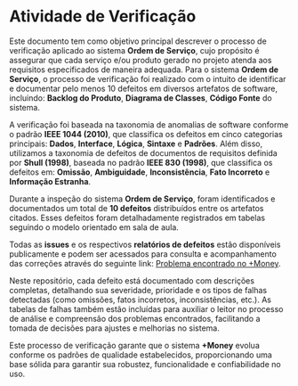 # Atividade de Verificação

Este documento tem como objetivo principal descrever o processo de verificação aplicado ao sistema **Ordem de Serviço**, cujo propósito é assegurar que cada serviço e/ou produto gerado no projeto atenda aos requisitos especificados de maneira adequada. Para o sistema **Ordem de Serviço**, o processo de verificação foi realizado com o intuito de identificar e documentar pelo menos 10 defeitos em diversos artefatos de software, incluindo: **Backlog do Produto**, **Diagrama de Classes**, **Código Fonte** do sistema.

A verificação foi baseada na taxonomia de anomalias de software conforme o padrão **IEEE 1044 (2010)**, que classifica os defeitos em cinco categorias principais: **Dados**, **Interface**, **Lógica**, **Sintaxe** e **Padrões**. Além disso, utilizamos a taxonomia de defeitos de documentos de requisitos definida por **Shull (1998)**, baseada no padrão **IEEE 830 (1998)**, que classifica os defeitos em: **Omissão**, **Ambiguidade**, **Inconsistência**, **Fato Incorreto** e **Informação Estranha**.

Durante a inspeção do sistema **Ordem de Serviço**, foram identificados e documentados um total de **10 defeitos** distribuídos entre os artefatos citados. Esses defeitos foram detalhadamente registrados em tabelas seguindo o modelo orientado em sala de aula. 

Todas as **issues** e os respectivos **relatórios de defeitos** estão disponíveis publicamente e podem ser acessados para consulta e acompanhamento das correções através do seguinte link: [Problema encontrado no +Money](https://github.com/Arnaldlucas/Sistema/issues). 

Neste repositório, cada defeito está documentado com descrições completas, detalhando sua severidade, prioridade e os tipos de falhas detectadas (como omissões, fatos incorretos, inconsistências, etc.). As tabelas de falhas também estão incluídas para auxiliar o leitor no processo de análise e compreensão dos problemas encontrados, facilitando a tomada de decisões para ajustes e melhorias no sistema.

Este processo de verificação garante que o sistema **+Money** evolua conforme os padrões de qualidade estabelecidos, proporcionando uma base sólida para garantir sua robustez, funcionalidade e confiabilidade no uso.
